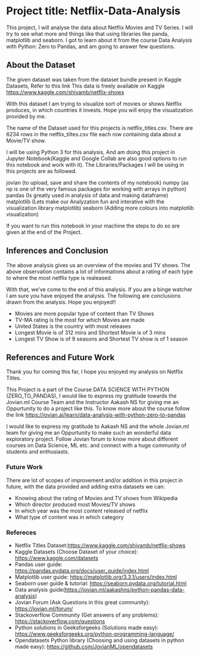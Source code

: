# Project title: Netflix-Data-Analysis
This project, I will analyse the data about Netflix Movies and TV Series. I will try to see what more and things like that using libraries like panda, matplotlib and seaborn. I got to learn about it from the course Data Analysis with Python: Zero to Pandas, and am going to answer few questions.

## About the Dataset
The given dataset was taken from the dataset bundle present in Kaggle Datasets, Refer to this link This data is freely available on Kaggle https://www.kaggle.com/shivamb/netflix-shows

With this dataset I am trying to visualize sort of movies or shows Netflix produces, in which countries it invests. Hope you will enjoy the visualization provided by me.

The name of the Dataset used for this projects is netflix_titles.csv. There are 6234 rows in the netflix_tiltes.csv file each row containing data about a Movie/TV show.

I will be using Python 3 for this analysis, And am doing this project in Jupyter Notebook(Kaggle and Google Collab are also good options to run this notebook and work with it). The Libraries/Packages I will be using in this projects are as followed.

jovian (to upload, save and share the contents of my notebook) numpy (as np is one of the very famous packages for working with arrays in python) pandas (Is greatly used in analysis of data and making dataframe) matplotlib (Lets make our Analyzation fun and interative with the visualization library matplotlib) seaborn (Adding more colours into matplotlib visualization)

If you want to run this notebook in your machine the steps to do so are given at the end of the Project.

## Inferences and Conclusion
The above analysis gives us an overview of the movies and TV shows. The above observation contains a lot of informations about a rating of each type to where the most netflix type is realeased.

With that, we’ve come to the end of this analysis. If you are a binge watcher I am sure you have enjoyed the analysis. The following are conclusions drawn from the analysis. Hope you enjoyed!!

* Movies are more popular type of content than TV Shows
* TV-MA rating is the most for which Movies are made
* United States is the country with most releases
* Longest Movie is of 312 mins and Shortest Movie is of 3 mins
* Longest TV Show is of 9 seasons and Shortest TV show is of 1 season

## References and Future Work
Thank you for coming this far, I hope you enjoyed my analysis on Netflix Titles.

This Project is a part of the Course DATA SCIENCE WITH PYTHON (ZERO_TO_PANDAS), I would like to express my gratitude towards the Jovian.ml Course Team and the Instructor Aakash NS for giving me an Oppurtunity to do a project like this. To know more about the course follow the link https://jovian.ai/learn/data-analysis-with-python-zero-to-pandas

I would like to express my gratitude to Aakash NS and the whole Jovian.ml team for giving me an Oppurtunity to make such an wonderful data exploratory project. Follow Jovian forum to know more about different courses on Data Science, ML etc. and connect with a huge community of students and enthusiasts.

### Future Work

There are lot of scopes of improvement and/or addition in this project in future, with the data provided and adding extra datasets we can:

* Knowing about the rating of Movies and TV shows from Wikipedia
* Which director produced most Movies/TV shows
* In which year was the most content released of netflix
* What type of content was in which category

### Refereces

* Netflix Titles Dataset:https://www.kaggle.com/shivamb/netflix-shows
* Kaggle Datasets (Choose Dataset of your choice): https://www.kaggle.com/datasets
* Pandas user guide: https://pandas.pydata.org/docs/user_guide/index.html
* Matplotlib user guide: https://matplotlib.org/3.3.1/users/index.html
* Seaborn user guide & tutorial: https://seaborn.pydata.org/tutorial.html
* Data analysis guide(https://jovian.ml/aakashns/python-pandas-data-analysis)
* Jovian Forum (Ask Questions in this great community): https://jovian.ml/forum/
* Stackoverflow Community (Get answers of any problems): https://stackoverflow.com/questions
* Python solutions in Geeksforgeeks (Solutions made easy): https://www.geeksforgeeks.org/python-programming-language/
* Opendatasets Python library (Choosing and using datasets in python made easy): https://github.com/JovianML/opendatasets
